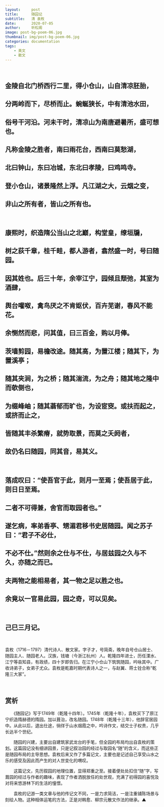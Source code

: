 ```yaml
---
layout:     post
title:      随园记
subtitle:   清 袁枚
date:       2020-07-05
author:     听松阁
image: post-bg-poem-06.jpg
thumbnail: img/post-bg-poem-06.jpg
categories: documentation
tags:
    - 美文
    - 散文
---
```

&nbsp;
## 金陵自北门桥西行二里，得小仓山，山自清凉胚胎，
## 分两岭而下，尽桥而止。蜿蜒狭长，中有清池水田，
## 俗号干河沿。河未干时，清凉山为南唐避暑所，盛可想也。
## 凡称金陵之胜者，南曰雨花台，西南曰莫愁湖，
## 北曰钟山，东曰冶城，东北曰孝陵，曰鸡鸣寺。
## 登小仓山，诸景隆然上浮。凡江湖之大，云烟之变，
## 非山之所有者，皆山之所有也。
&nbsp;

## 康熙时，织造隋公当山之北巅，构堂皇，缭垣牖，
## 树之荻千章，桂千畦，都人游者，翕然盛一时，号曰随园。
## 因其姓也。后三十年，余宰江宁，园倾且颓弛，其室为酒肆，
## 舆台嚾呶，禽鸟厌之不肯妪伏，百卉芜谢，春风不能花。
## 余恻然而悲，问其值，曰三百金，购以月俸。
## 茨墙剪园，易檐改途。随其高，为置江楼；随其下，为置溪亭；
## 随其夹涧，为之桥；随其湍流，为之舟；随其地之隆中而欹侧也，
## 为缀峰岫；随其蓊郁而旷也，为设宧窔。或扶而起之，或挤而止之，
## 皆随其丰杀繁瘠，就势取景，而莫之夭阏者，
## 故仍名曰随园，同其音，易其义。
&nbsp;

## 落成叹曰：“使吾官于此，则月一至焉；使吾居于此，则日日至焉。
## 二者不可得兼，舍官而取园者也。”
## 遂乞病，率弟香亭、甥湄君移书史居随园。闻之苏子曰：“君子不必仕，
## 不必不仕。”然则余之仕与不仕，与居兹园之久与不久，亦随之而已。
## 夫两物之能相易者，其一物之足以胜之也。
## 余竟以一官易此园，园之奇，可以见矣。
&nbsp;

## 己巳三月记。


&nbsp;


袁枚（1716－1797）清代诗人、散文家。字子才，号简斋，晚年自号仓山居士、随园主人、随园老人。汉族，钱塘（今浙江杭州）人。乾隆四年进士，历任溧水、江宁等县知县，有政绩，四十岁即告归。在江宁小仓山下筑筑随园，吟咏其中。广收诗弟子，女弟子尤众。袁枚是乾嘉时期代表诗人之一，与赵翼、蒋士铨合称“乾隆三大家”。

&nbsp;



## 赏析



　　《随园记》写于1749年（乾隆十四年）。1745年（乾隆十年），袁枚买下了原江宁织造隋赫德的隋园。加以葺治，改名随园。1748年（乾隆十三年），他辞官居园中。从此以后，退出仕途，徜徉于山水烟霞之中，吟诗作文，结交士子权贵，几乎长达半个世纪。



　　随园的兴建，主要出自建筑家武龙台的手笔，但全园的布局均出自袁枚的策划。这篇园记没有细讲园景，只是记叙治园的经过与取园名“随”的含义，而这些正是随园布局的主导思想。袁枚后来又作了多篇记文，主要也是记述自己享受山水之乐的感受及因此而产生的对人世变化的喟叹。



　　这篇记文，先历叙园的地理位置，显得郑重之至。接着便处处扣住“随”字，写葺园的经过与作者的趣味，表现了作者洒脱放任的处世观，充满了初得园的喜悦及对将来悠游林下的生活的憧憬。



　　袁枚的记游一类文章与他的传记文不同，一是力求简洁，一是注重铺陈场景与刻绘人物。这种相体运笔的方法，正是对韩愈、柳宗元散文作法的继承。▲

